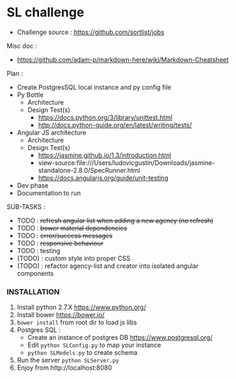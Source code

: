 SL challenge
============

* Challenge source : https://github.com/sortlist/jobs

Misc doc :
* https://github.com/adam-p/markdown-here/wiki/Markdown-Cheatsheet


Plan :
* Create PostgresSQL local instance and py config file
* Py Bottle
    * Architecture
    * Design Test(s)
        * https://docs.python.org/3/library/unittest.html
        * http://docs.python-guide.org/en/latest/writing/tests/
* Angular JS architecture
    * Architecture
    * Design Test(s)
        * https://jasmine.github.io/1.3/introduction.html
        * view-source:file:///Users/ludovicgustin/Downloads/jasmine-standalone-2.8.0/SpecRunner.html
        * https://docs.angularjs.org/guide/unit-testing
* Dev phase
* Documentation to run

SUB-TASKS :
* TODO : ~~refresh angular list when adding a new agency (no refresh)~~
* TODO : ~~bower material dependencies~~
* TODO : ~~error/success messages~~
* TODO : ~~responsive behaviour~~
* TODO : testing
* (TODO) : custom style into proper CSS
* (TODO) : refactor agency-list and creator into isolated angular components



### INSTALLATION
1. Install python 2.7.X https://www.python.org/
2. Install bower https://bower.io/
3. `bower install` from root dir to load js libs
4. Postgres SQL :
    * Create an instance of postgres DB https://www.postgresql.org/
    * Edit `python SLConfig.py` to map your instance
    * `python SLModels.py` to create schema
5. Run the server `python SLServer.py`
6. Enjoy from http://localhost:8080